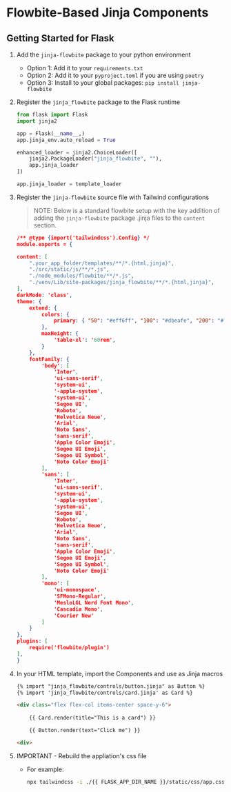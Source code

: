 # Flowbite-Based Jinja Components

## Getting Started for Flask

1. Add the `jinja-flowbite` package to your python environment

    - Option 1: Add it to your `requirements.txt`
    - Option 2: Add it to your `pyproject.toml` if you are using `poetry`
    - Option 3: Install to your global packages: `pip install jinja-flowbite`

1. Register the `jinja_flowbite` package to the Flask runtime

    ```python
    from flask import Flask
    import jinja2

    app = Flask(__name__,)
    app.jinja_env.auto_reload = True

    enhanced_loader = jinja2.ChoiceLoader([
        jinja2.PackageLoader("jinja_flowbite", ""),
        app.jinja_loader
    ])

    app.jinja_loader = template_loader
    ```

1. Register the `jinja-flowbite` source file with Tailwind configurations

    > NOTE: Below is a standard flowbite setup with the key addition of adding the
    > `jinja-flowbite` package .jinja files to the `content` section.

    ```json
    /** @type {import('tailwindcss').Config} */
    module.exports = {
    
    content: [
        ".your_app_folder/templates/**/*.{html,jinja}",
        "./src/static/js/**/*.js",
        "./node_modules/flowbite/**/*.js",
        "./venv/Lib/site-packages/jinja_flowbite/**/*.{html,jinja}",
    ],
    darkMode: 'class',
    theme: {
        extend: {
            colors: {
                primary: { "50": "#eff6ff", "100": "#dbeafe", "200": "#bfdbfe", "300": "#93c5fd", "400": "#60a5fa", "500": "#3b82f6", "600": "#2563eb", "700": "#1d4ed8", "800": "#1e40af", "900": "#1e3a8a", "950": "#172554" }
            },
            maxHeight: {
                'table-xl': '60rem',
            }
        },
        fontFamily: {
            'body': [
                'Inter',
                'ui-sans-serif',
                'system-ui',
                '-apple-system',
                'system-ui',
                'Segoe UI',
                'Roboto',
                'Helvetica Neue',
                'Arial',
                'Noto Sans',
                'sans-serif',
                'Apple Color Emoji',
                'Segoe UI Emoji',
                'Segoe UI Symbol',
                'Noto Color Emoji'
            ],
            'sans': [
                'Inter',
                'ui-sans-serif',
                'system-ui',
                '-apple-system',
                'system-ui',
                'Segoe UI',
                'Roboto',
                'Helvetica Neue',
                'Arial',
                'Noto Sans',
                'sans-serif',
                'Apple Color Emoji',
                'Segoe UI Emoji',
                'Segoe UI Symbol',
                'Noto Color Emoji'
            ],
            'mono': [
                'ui-monospace',
                'SFMono-Regular',
                'MesloLGL Nerd Font Mono', 
                'Cascadia Mono',
                'Courier New'
            ]
        }
    },
    plugins: [
        require('flowbite/plugin')
    ],
    }
    ```

1. In your HTML template, import the Components and use as Jinja macros

    ```html
    {% import "jinja_flowbite/controls/button.jinja" as Button %}
    {% import 'jinja_flowbite/controls/card.jinja' as Card %}

    <div class="flex flex-col items-center space-y-6">
        
        {{ Card.render(title="This is a card") }}

        {{ Button.render(text="Click me") }}

    <div>
    ```

1. IMPORTANT - Rebuild the appliation's css file

    - For example:

       ```sh
       npx tailwindcss -i ./{{ FLASK_APP_DIR_NAME }}/static/css/app.css -o ./{{ FLASK_APP_DIR_NAME }}/static/css/app.min.css"
       ```
  
